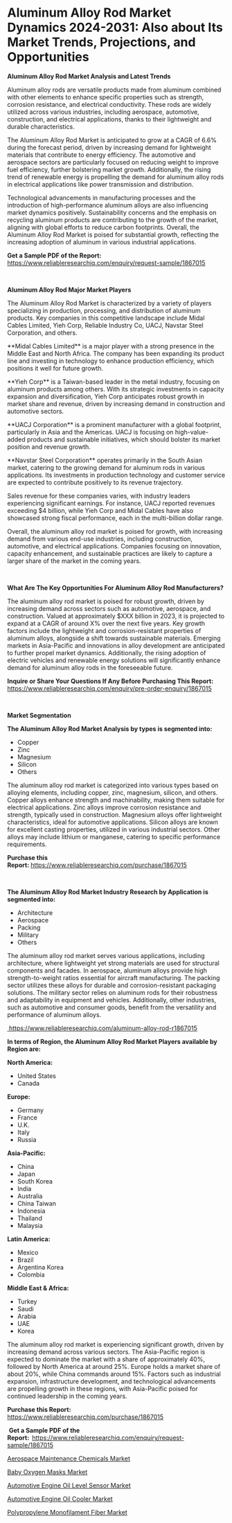 <p><h1>Aluminum Alloy Rod Market Dynamics 2024-2031: Also about Its Market Trends, Projections, and Opportunities</h1></p><p><strong>Aluminum Alloy Rod Market Analysis and Latest Trends</strong></p>
<p><p>Aluminum alloy rods are versatile products made from aluminum combined with other elements to enhance specific properties such as strength, corrosion resistance, and electrical conductivity. These rods are widely utilized across various industries, including aerospace, automotive, construction, and electrical applications, thanks to their lightweight and durable characteristics.</p><p>The Aluminum Alloy Rod Market is anticipated to grow at a CAGR of 6.6% during the forecast period, driven by increasing demand for lightweight materials that contribute to energy efficiency. The automotive and aerospace sectors are particularly focused on reducing weight to improve fuel efficiency, further bolstering market growth. Additionally, the rising trend of renewable energy is propelling the demand for aluminum alloy rods in electrical applications like power transmission and distribution.</p><p>Technological advancements in manufacturing processes and the introduction of high-performance aluminum alloys are also influencing market dynamics positively. Sustainability concerns and the emphasis on recycling aluminum products are contributing to the growth of the market, aligning with global efforts to reduce carbon footprints. Overall, the Aluminum Alloy Rod Market is poised for substantial growth, reflecting the increasing adoption of aluminum in various industrial applications.</p></p>
<p><strong>Get a Sample PDF of the Report:&nbsp;</strong> <a href="https://www.reliableresearchiq.com/enquiry/request-sample/1867015?utm_campaign=1137&utm_medium=2&utm_source=Github&utm_content=ia&utm_term=11112024&utm_id=aluminum-alloy-rod">https://www.reliableresearchiq.com/enquiry/request-sample/1867015</a></p>
<p>&nbsp;</p>
<p><strong>Aluminum Alloy Rod Major Market Players</strong></p>
<p><p>The Aluminum Alloy Rod Market is characterized by a variety of players specializing in production, processing, and distribution of aluminum products. Key companies in this competitive landscape include Midal Cables Limited, Yieh Corp, Reliable Industry Co, UACJ, Navstar Steel Corporation, and others.</p><p>**Midal Cables Limited** is a major player with a strong presence in the Middle East and North Africa. The company has been expanding its product line and investing in technology to enhance production efficiency, which positions it well for future growth.</p><p>**Yieh Corp** is a Taiwan-based leader in the metal industry, focusing on aluminum products among others. With its strategic investments in capacity expansion and diversification, Yieh Corp anticipates robust growth in market share and revenue, driven by increasing demand in construction and automotive sectors.</p><p>**UACJ Corporation** is a prominent manufacturer with a global footprint, particularly in Asia and the Americas. UACJ is focusing on high-value-added products and sustainable initiatives, which should bolster its market position and revenue growth.</p><p>**Navstar Steel Corporation** operates primarily in the South Asian market, catering to the growing demand for aluminum rods in various applications. Its investments in production technology and customer service are expected to contribute positively to its revenue trajectory.</p><p>Sales revenue for these companies varies, with industry leaders experiencing significant earnings. For instance, UACJ reported revenues exceeding $4 billion, while Yieh Corp and Midal Cables have also showcased strong fiscal performance, each in the multi-billion dollar range. </p><p>Overall, the aluminum alloy rod market is poised for growth, with increasing demand from various end-use industries, including construction, automotive, and electrical applications. Companies focusing on innovation, capacity enhancement, and sustainable practices are likely to capture a larger share of the market in the coming years.</p></p>
<p>&nbsp;</p>
<p><strong>What Are The Key Opportunities For Aluminum Alloy Rod Manufacturers?</strong></p>
<p><p>The aluminum alloy rod market is poised for robust growth, driven by increasing demand across sectors such as automotive, aerospace, and construction. Valued at approximately $XXX billion in 2023, it is projected to expand at a CAGR of around X% over the next five years. Key growth factors include the lightweight and corrosion-resistant properties of aluminum alloys, alongside a shift towards sustainable materials. Emerging markets in Asia-Pacific and innovations in alloy development are anticipated to further propel market dynamics. Additionally, the rising adoption of electric vehicles and renewable energy solutions will significantly enhance demand for aluminum alloy rods in the foreseeable future.</p></p>
<p><strong>Inquire or Share Your Questions If Any Before Purchasing This Report:</strong> <a href="https://www.reliableresearchiq.com/enquiry/pre-order-enquiry/1867015?utm_campaign=1137&utm_medium=2&utm_source=Github&utm_content=ia&utm_term=11112024&utm_id=aluminum-alloy-rod">https://www.reliableresearchiq.com/enquiry/pre-order-enquiry/1867015</a></p>
<p>&nbsp;</p>
<p><strong>Market Segmentation</strong></p>
<p><strong>The Aluminum Alloy Rod Market Analysis by types is segmented into:</strong></p>
<p><ul><li>Copper</li><li>Zinc</li><li>Magnesium</li><li>Silicon</li><li>Others</li></ul></p>
<p><p>The aluminum alloy rod market is categorized into various types based on alloying elements, including copper, zinc, magnesium, silicon, and others. Copper alloys enhance strength and machinability, making them suitable for electrical applications. Zinc alloys improve corrosion resistance and strength, typically used in construction. Magnesium alloys offer lightweight characteristics, ideal for automotive applications. Silicon alloys are known for excellent casting properties, utilized in various industrial sectors. Other alloys may include lithium or manganese, catering to specific performance requirements.</p></p>
<p><strong>Purchase this Report:&nbsp;</strong><a href="https://www.reliableresearchiq.com/purchase/1867015?utm_campaign=1137&utm_medium=2&utm_source=Github&utm_content=ia&utm_term=11112024&utm_id=aluminum-alloy-rod">https://www.reliableresearchiq.com/purchase/1867015</a></p>
<p>&nbsp;</p>
<p><strong>The Aluminum Alloy Rod Market Industry Research by Application is segmented into:</strong></p>
<p><ul><li>Architecture</li><li>Aerospace</li><li>Packing</li><li>Military</li><li>Others</li></ul></p>
<p><p>The aluminum alloy rod market serves various applications, including architecture, where lightweight yet strong materials are used for structural components and facades. In aerospace, aluminum alloys provide high strength-to-weight ratios essential for aircraft manufacturing. The packing sector utilizes these alloys for durable and corrosion-resistant packaging solutions. The military sector relies on aluminum rods for their robustness and adaptability in equipment and vehicles. Additionally, other industries, such as automotive and consumer goods, benefit from the versatility and performance of aluminum alloys.</p></p>
<p><a href="https://www.reliableresearchiq.com/aluminum-alloy-rod-r1867015?utm_campaign=1137&utm_medium=2&utm_source=Github&utm_content=ia&utm_term=11112024&utm_id=aluminum-alloy-rod">&nbsp;https://www.reliableresearchiq.com/aluminum-alloy-rod-r1867015</a></p>
<p><strong>In terms of Region, the Aluminum Alloy Rod Market Players available by Region are:</strong></p>
<p>
    <p> <strong> North America: </strong>
        <ul>
            <li>United States</li>
            <li>Canada</li>
        </ul>
        </p> 
    <p> <strong> Europe: </strong>
        <ul>
            <li>Germany</li>
            <li>France</li>
            <li>U.K.</li>
            <li>Italy</li>
            <li>Russia</li>
        </ul>
        </p> 
    <p> <strong> Asia-Pacific: </strong>
        <ul>
            <li>China</li>
            <li>Japan</li>
            <li>South Korea</li>
            <li>India</li>
            <li>Australia</li>
            <li>China Taiwan</li>
            <li>Indonesia</li>
            <li>Thailand</li>
            <li>Malaysia</li>
        </ul>
        </p> 
    <p> <strong> Latin America: </strong>
        <ul>
            <li>Mexico</li>
            <li>Brazil</li>
            <li>Argentina Korea</li>
            <li>Colombia</li>
        </ul>
        </p> 
    <p> <strong> Middle East & Africa: </strong>
        <ul>
            <li>Turkey</li>
            <li>Saudi</li>
            <li>Arabia</li>
            <li>UAE</li>
            <li>Korea</li>
        </ul>
    </p>
    </p>
<p><p>The aluminum alloy rod market is experiencing significant growth, driven by increasing demand across various sectors. The Asia-Pacific region is expected to dominate the market with a share of approximately 40%, followed by North America at around 25%. Europe holds a market share of about 20%, while China commands around 15%. Factors such as industrial expansion, infrastructure development, and technological advancements are propelling growth in these regions, with Asia-Pacific poised for continued leadership in the coming years.</p></p>
<p><strong>Purchase this Report: </strong><a href="https://www.reliableresearchiq.com/purchase/1867015?utm_campaign=1137&utm_medium=2&utm_source=Github&utm_content=ia&utm_term=11112024&utm_id=aluminum-alloy-rod">https://www.reliableresearchiq.com/purchase/1867015</a></p>
<p>&nbsp;<strong>Get a Sample PDF of the Report:&nbsp;&nbsp;</strong><a href="https://www.reliableresearchiq.com/enquiry/request-sample/1867015?utm_campaign=1137&utm_medium=2&utm_source=Github&utm_content=ia&utm_term=11112024&utm_id=aluminum-alloy-rod">https://www.reliableresearchiq.com/enquiry/request-sample/1867015</a></p>
<p><strong></strong></p>
<p><p><a href="https://github.com/kyleetroxilbu/Market-Research-Report-List-1/blob/main/aerospace-maintenance-chemicals-market.md?utm_campaign=1137&utm_medium=2&utm_source=Github&utm_content=ia&utm_term=11112024&utm_id=aluminum-alloy-rod">Aerospace Maintenance Chemicals Market</a></p><p><a href="https://issuu.com/reportprime-2/docs/baby-oxygen-masks-market-size-2030._5a80dcbebf3653?utm_campaign=1137&utm_medium=2&utm_source=Github&utm_content=ia&utm_term=11112024&utm_id=aluminum-alloy-rod">Baby Oxygen Masks Market</a></p><p><a href="https://www.linkedin.com/pulse/exploring-automotive-engine-oil-level-sensor-market-dynamics-0v5tf?utm_campaign=1137&utm_medium=2&utm_source=Github&utm_content=ia&utm_term=11112024&utm_id=aluminum-alloy-rod">Automotive Engine Oil Level Sensor Market</a></p><p><a href="https://www.linkedin.com/pulse/emerging-automotive-engine-oil-cooler-market-opportunities-jbfbf?utm_campaign=1137&utm_medium=2&utm_source=Github&utm_content=ia&utm_term=11112024&utm_id=aluminum-alloy-rod">Automotive Engine Oil Cooler Market</a></p><p><a href="https://github.com/chaschadedn/Market-Research-Report-List-1/blob/main/polypropylene-monofilament-fiber-market.md?utm_campaign=1137&utm_medium=2&utm_source=Github&utm_content=ia&utm_term=11112024&utm_id=aluminum-alloy-rod">Polypropylene Monofilament Fiber Market</a></p></p>
